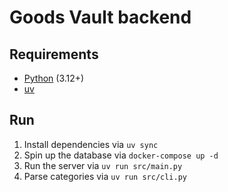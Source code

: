 # Goods Vault backend

## Requirements

* [Python](https://www.python.org/downloads/) (3.12+)
* [uv](https://docs.astral.sh/uv/getting-started/installation/)

## Run

1. Install dependencies via `uv sync`
2. Spin up the database via `docker-compose up -d`
3. Run the server via `uv run src/main.py`
4. Parse categories via `uv run src/cli.py`
